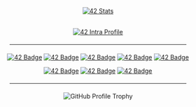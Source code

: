<div align="center">

  <!-- Statistiques 42 -->
  <a href="https://github.com/oakoudad/badge42">
    <img src="https://badge.mediaplus.ma/colorfulwaves/doley?1337Badge=off&UM6P=off" alt="42 Stats" />
  </a>

  <!-- Profil Intra -->
  <a href="https://profile.intra.42.fr/users/doley"><br/>
    <img src="https://img.shields.io/badge/Intra-doley-dark_green?&logo=42&logoColor=white" alt="42 Intra Profile" />
  </a>

  <hr style="width:80%; margin: 20px 0;">

  <!-- Badges des projets -->
<p>

<a href="https://github.com/doooriian/Libft">![42 Badge](https://github.com/doooriian/42-Badges/blob/main/badges/libftm.png)</a>
<a href="https://github.com/doooriian/Ft_printf">![42 Badge](https://github.com/doooriian/42-Badges/blob/main/badges/ft_printfe.png)</a>
<a href="https://github.com/doooriian/Get_next_line">![42 Badge](https://github.com/doooriian/42-Badges/blob/main/badges/get_next_linem.png)</a>
<a href="https://github.com/doooriian/Push_swap">![42 Badge](https://github.com/doooriian/42-Badges/blob/main/badges/push_swapm.png)</a>
<a href="https://github.com/doooriian/Minitalk">![42 Badge](https://github.com/doooriian/42-Badges/blob/main/badges/minitalkm.png)</a>

</p>

<p>

<a href="https://github.com/doooriian/So_long">![42 Badge](https://github.com/doooriian/42-Badges/blob/main/badges/so_longm.png)</a>
<a href="https://github.com/doooriian/Philosophers">![42 Badge](https://github.com/doooriian/42-Badges/blob/main/badges/philosopherse.png)</a>
<a href="https://github.com/doooriian/Minishell">![42 Badge](https://github.com/doooriian/42-Badges/blob/main/badges/minishelle.png)</a>

  <hr style="width:80%; margin: 20px 0;">

  <!-- Trophy GitHub -->
  <img src="https://github-profile-trophy.vercel.app/?username=doooriian&theme=radical&no-frame=false&no-bg=false&margin-w=4" alt="GitHub Profile Trophy" />

</div>
